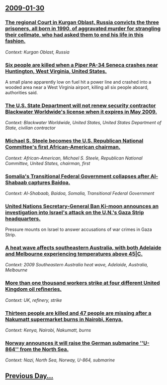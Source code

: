 ## [2009-01-30](/news/2009/01/30/index.md)

### [ The regional Court in Kurgan Oblast, Russia convicts the three prisoners, all born in 1990, of aggravated murder for strangling their cellmate, who had asked them to end his life in this fashion.](/news/2009/01/30/the-regional-court-in-kurgan-oblast-russia-convicts-the-three-prisoners-all-born-in-1990-of-aggravated-murder-for-strangling-their-cellm.md)
_Context: Kurgan Oblast, Russia_

### [ Six people are killed when a Piper PA-34 Seneca crashes near Huntington, West Virginia, United States. ](/news/2009/01/30/six-people-are-killed-when-a-piper-pa-34-seneca-crashes-near-huntington-west-virginia-united-states.md)
A small plane apparently low on fuel hit a power line and crashed into a wooded area near a West Virginia airport, killing all six people aboard, authorities said.

### [ The U.S. State Department will not renew security contractor Blackwater Worldwide's license when it expires in May 2009. ](/news/2009/01/30/the-u-s-state-department-will-not-renew-security-contractor-blackwater-worldwide-s-license-when-it-expires-in-may-2009.md)
_Context: Blackwater Worldwide, United States, United States Department of State, civilian contractor_

### [ Michael S. Steele becomes the U.S. Republican National Committee's first African-American chairman. ](/news/2009/01/30/michael-s-steele-becomes-the-u-s-republican-national-committee-s-first-african-american-chairman.md)
_Context: African-American, Michael S. Steele, Republican National Committee, United States, chairman, first_

### [ Somalia's Transitional Federal Government collapses after Al-Shabaab captures Baidoa. ](/news/2009/01/30/somalia-s-transitional-federal-government-collapses-after-al-shabaab-captures-baidoa.md)
_Context: Al-Shabaab, Baidoa, Somalia, Transitional Federal Government_

### [ United Nations Secretary-General Ban Ki-moon announces an investigation into Israel's attack on the U.N.'s Gaza Strip headquarters. ](/news/2009/01/30/united-nations-secretary-general-ban-ki-moon-announces-an-investigation-into-israel-s-attack-on-the-u-n-s-gaza-strip-headquarters.md)
Pressure mounts on Israel to answer accusations of war crimes in Gaza Strip.

### [ A heat wave affects southeastern Australia, with both Adelaide and Melbourne experiencing temperatures above 45|C. ](/news/2009/01/30/a-heat-wave-affects-southeastern-australia-with-both-adelaide-and-melbourne-experiencing-temperatures-above-45-c.md)
_Context: 2009 Southeastern Australia heat wave, Adelaide, Australia, Melbourne_

### [ More than one thousand workers strike at four different United Kingdom oil refineries. ](/news/2009/01/30/more-than-one-thousand-workers-strike-at-four-different-united-kingdom-oil-refineries.md)
_Context: UK, refinery, strike_

### [ Thirteen people are killed and 47 people are missing after a Nakumatt supermarket burns in Nairobi, Kenya. ](/news/2009/01/30/thirteen-people-are-killed-and-47-people-are-missing-after-a-nakumatt-supermarket-burns-in-nairobi-kenya.md)
_Context: Kenya, Nairobi, Nakumatt, burns_

### [ Norway announces it will raise the German submarine ''U-864'' from the North Sea. ](/news/2009/01/30/norway-announces-it-will-raise-the-german-submarine-u-864-from-the-north-sea.md)
_Context: Nazi, North Sea, Norway, U-864, submarine_

## [Previous Day...](/news/2009/01/29/index.md)

